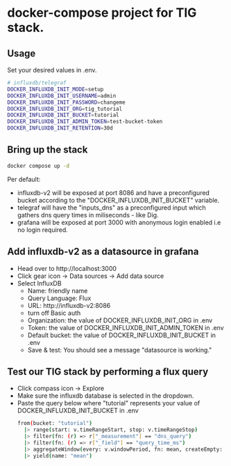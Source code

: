 # docker-compose project for TIG stack.

## Usage

Set your desired values in .env.
```bash
# influxdb/telegraf
DOCKER_INFLUXDB_INIT_MODE=setup
DOCKER_INFLUXDB_INIT_USERNAME=admin
DOCKER_INFLUXDB_INIT_PASSWORD=changeme
DOCKER_INFLUXDB_INIT_ORG=tig_tutorial
DOCKER_INFLUXDB_INIT_BUCKET=tutorial
DOCKER_INFLUXDB_INIT_ADMIN_TOKEN=test-bucket-token
DOCKER_INFLUXDB_INIT_RETENTION=30d
```

## Bring up the stack

```bash
docker compose up -d
```

Per default:
*   influxdb-v2 will be exposed at port 8086 and have a preconfigured bucket according to the "DOCKER_INFLUXDB_INIT_BUCKET" variable.
*   telegraf will have the "inputs_dns" as a preconfigured input which gathers dns query times in miliseconds - like Dig.
*   grafana will be exposed at port 3000 with anonymous login enabled i.e no login required.

## Add influxdb-v2 as a datasource in grafana
*   Head over to http://localhost:3000
*   Click gear icon -> Data sources -> Add data source
*   Select InfluxDB
    *   Name: friendly name
    *   Query Language: Flux
    *   URL: http://influxdb-v2:8086
    *   turn off Basic auth
    *   Organization: the value of DOCKER_INFLUXDB_INIT_ORG in .env
    *   Token: the value of DOCKER_INFLUXDB_INIT_ADMIN_TOKEN in .env
    *   Default bucket: the value of DOCKER_INFLUXDB_INIT_BUCKET in .env
    *   Save & test: You should see a message "datasource is working."

## Test our TIG stack by performing a flux query
*   Click compass icon -> Explore
*   Make sure the influxdb database is selected in the dropdown.
*   Paste the query below where "tutorial" represents your value of DOCKER_INFLUXDB_INIT_BUCKET in .env
    ```bash
    from(bucket: "tutorial")
      |> range(start: v.timeRangeStart, stop: v.timeRangeStop)
      |> filter(fn: (r) => r["_measurement"] == "dns_query")
      |> filter(fn: (r) => r["_field"] == "query_time_ms")
      |> aggregateWindow(every: v.windowPeriod, fn: mean, createEmpty: false)
      |> yield(name: "mean")
    ```